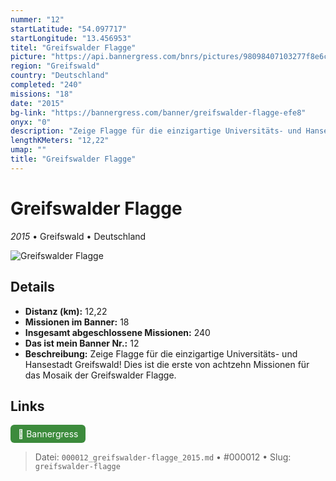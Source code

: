 ```yaml
---
nummer: "12"
startLatitude: "54.097717"
startLongitude: "13.456953"
titel: "Greifswalder Flagge"
picture: "https://api.bannergress.com/bnrs/pictures/98098407103277f8e6c82ac9c530ea09"
region: "Greifswald"
country: "Deutschland"
completed: "240"
missions: "18"
date: "2015"
bg-link: "https://bannergress.com/banner/greifswalder-flagge-efe8"
onyx: "0"
description: "Zeige Flagge für die einzigartige Universitäts- und Hansestadt Greifswald! Dies ist die erste von achtzehn Missionen für das Mosaik der Greifswalder Flagge."
lengthKMeters: "12,22"
umap: ""
title: "Greifswalder Flagge"
---
```

# Greifswalder Flagge

*2015* • Greifswald • Deutschland

![Greifswalder Flagge](https://api.bannergress.com/bnrs/pictures/98098407103277f8e6c82ac9c530ea09)

## Details
- **Distanz (km):** 12,22
- **Missionen im Banner:** 18
- **Insgesamt abgeschlossene Missionen:** 240
- **Das ist mein Banner Nr.:** 12
- **Beschreibung:** Zeige Flagge für die einzigartige Universitäts- und Hansestadt Greifswald! Dies ist die erste von achtzehn Missionen für das Mosaik der Greifswalder Flagge.


## Links
<div style="margin-top: 0.5em;">
<a href="https://bannergress.com/banner/greifswalder-flagge-efe8" target="_blank" style="display:inline-block;margin-right:8px;padding:6px 12px;background-color:#3c8b3c;color:white;text-decoration:none;border-radius:6px;">🔗 Bannergress</a>

</div>


> Datei: `000012_greifswalder-flagge_2015.md` • #000012 • Slug: `greifswalder-flagge`
